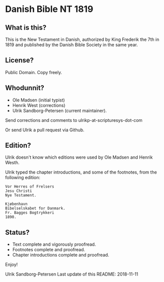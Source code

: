 # Danish Bible NT 1819

## What is this?

This is the New Testament in Danish, authorized by King Frederik the
7th in 1819 and published by the Danish Bible Society in the same
year.

## License?

Public Domain. Copy freely.


## Whodunnit?

- Ole Madsen (initial typist)
- Henrik West (corrections)
- Ulrik Sandborg-Petersen (current maintainer).

Send corrections and comments to ulrikp-at-scripturesys-dot-com

Or send Ulrik a pull request via Github.


## Edition?

Ulrik doesn't know which editions were used by Ole Madsen and Henrik
Westh.

Ulrik typed the chapter introductions, and some of the footnotes, from
the following edition:

```
Vor Herres of Frelsers
Jesu Christi
Nye Testament.

Kjøbenhavn
Bibelselskabet for Danmark.
Fr. Bagges Bogtrykkeri
1890.
```

## Status?

- Text complete and vigorously proofread.
- Footnotes complete and proofread.
- Chapter introductions complete and proofread.


Enjoy!

Ulrik Sandborg-Petersen
Last update of this README: 2018-11-11
